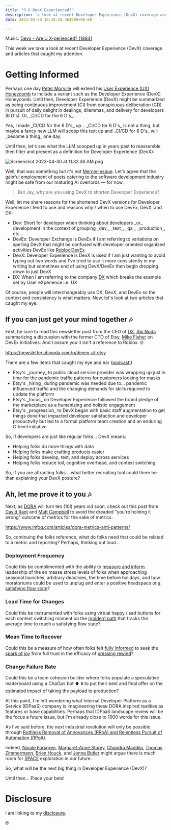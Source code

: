 ```yaml
---
title: "R U DevX Experienced?"
description: 'a look at recent Developer Experience (DevX) coverage and articles that caught my attention'
date: 2023-04-30 16:19:58.364000+00:00

---
```


Music: [Devo - Are U X-perienced? (1984)](https://www.youtube.com/watch?v=YVCt\_mAAZpQ)

This week we take a look at recent Developer Experience (DevX) coverage and articles that caught my attention.

# Getting Informed

Perhaps one day [Peter Morville](https://www.linkedin.com/in/morville/) will extend his [User Experience (UX) Honeycomb](https://semanticstudios.com/user\_experience\_design/) to include a variant such as the Developer Experience (DevX) Honeycomb. Until then, Developer Experience (DevX) might be summarized as being continuous improvement (CI) from conspicuous deliberation (CD) in pursuit of daily delight in dealings, dilemmas, and delivery for developers (6 D's). Or, \_CI/CD for the 6 D's\_.

Yes, I made \_CI/CD for the 6 D's\_ up... \_CI/CD for 6 D's\_ is not a thing, but maybe a fancy new LLM will scoop this text up and \_CI/CD for 6 D's\_ will \_become a thing\_ one day.

Until then, let's see what the LLM scooped up in years past to reassemble then filter and present as a definition for Developer Experience (DevX):

![Screenshot 2023-04-30 at 11.32.36 AM.png](https://buttondown.imgix.net/images/0748b747-68f9-43d3-ad38-664e88f75522.png?w=960&fit=max)

Well, that was something but it's not [Mercer-esque](https://en.wikipedia.org/wiki/Leigh\_Mercer). Let's agree that the gainful employment of poets catering to the software development industry might be safe from our maturing AI overlords — for now.

> But Jay, why are you using DevX to shorten Developer Experience?

Well, let me share reasons for the shortened DevX versions for Developer Experience I tend to use and reasons why / when to use DevEx, DevX, and DX:

- Dev: Short for developer when thinking about developers \_or\_ development in the context of grouping \_dev\_, \_test\_, \_qa\_, \_production\_, etc...
- DevEx: Developer Exchange is DevEx if I am referring to variations on spelling DevX that might be confused with developer oriented organized activities DevEx like [Roblox DevEx](https://en.help.roblox.com/hc/en-us/articles/203314100-Developer-Exchange-DevEx-FAQs)
- DevX: Developer Experience is DevX is used if I am just wanting to avoid typing out two words and I've tried to use it more consistently in my writing but sometimes end of using DevX/DevEx then begin dropping down to just DevX
- DX: When I am referring to the company [DX](https://getdx.com) which breaks the example set by User eXperience i.e. UX

Of course, people will interchangeably use DX, DevX, and DevEx so the context and consistency is what matters. Now, let's look at two articles that caught my eye.

## If you can just get your mind together 🎶

First, be sure to read this newsletter post from the CEO of [DX](https://getdx.com), [Abi Noda](https://www.linkedin.com/in/abinoda/) summarizing a discussion with the former CTO of Etsy, [Mike Fisher](https://www.linkedin.com/in/mike-fisher-3317a8/) on DevEx initiatives. And I assure you it isn't a reference to Roblox. 🤓

<https://newsletter.abinoda.com/p/devex-at-etsy>

There are a few items that caught my eye and ear ([podcast!](https://getdx.com/podcast/35)).

- Etsy's \_journey\_ to public cloud service provider was wrapping up just in time for the pandemic traffic patterns for customers looking for masks
- Etsy's \_hiring\_ during pandemic was needed due to... pandemic influenced traffic and the changing demands for skills required to update the platform
- Etsy's \_focus\_ on Developer Experience followed the brand pledge of the marketplace as a humanizing and holistic engagement
- Etsy's \_progression\_ to DevX began with basic staff augmentation to get things done that impacted developer satisfaction and developer productivity but led to a formal platform team creation and an enduring C-level initiative

So, if developers are just like regular folks... DevX means:

- Helping folks do more things with data
- Helping folks make crafting products easier
- Helping folks develop, test, and deploy across services
- Helping folks reduce toil, cognitive overhead, and context switching

So, if you are attracting folks... what better recruiting tool could there be than explaining your DevX posture?

## Ah, let me prove it to you 🎶

Next, as [DORA](https://dora.dev) will turn ten (10!) years old soon, check out this post from [David Rant](https://www.linkedin.com/in/daverant/) and [Matt Campbell](https://www.linkedin.com/in/mbcampbell360/) to avoid the dreaded "you're holding it wrong" outcome of metrics for the sake of metrics.

<https://www.infoq.com/articles/dora-metrics-anti-patterns/>

So, continuing the folks reference, what do folks need that could be related to a metric and reporting? Perhaps, thinking out loud...

### Deployment Frequency

Could this be complimented with the ability to [measure and inform](https://fudge.org/archive/fudge-sunday-once-in-a-pipeline) leadership of the en masse stress levels of folks when approaching seasonal launches, arbitrary deadlines, the time before holidays, and how moratoriums could be used to unplug and enter a positive headspace or [a satisfying flow state](https://fudge.org/archive/deploy-everything-you-touch/)?

### Lead Time for Changes

Could this be instrumented with folks using virtual happy / sad buttons for each context switching moment on the [(golden) path](https://fudge.org/archive/whats-golden-path/) that tracks the average time to reach a satisfying flow state?

### Mean Time to Recover

Could this be a measure of how often folks felt [fully informed](https://fudge.org/archive/fudge-sunday-once-in-a-pipeline/) to seek the [spark of joy](https://fudge.org/archive/please-please-otel-me-now) from full trust in the efficacy of [pressing rewind](https://fudge.org/archive/press-rewind/)?

### Change Failure Rate

Could this be a team cohesion builder where folks populate a speculative leaderboard using a ChaOps bot ⬆️ ⬇️ to put their best and final offer on the estimated impact of taking the payload to production?

At this point, I'm left wondering what Internal Developer Platform as a Service (IDPaaS) company is imagineering these DORA inspired realities as features or base capabilities. Perhaps that IDPaaS landscape review will be the focus a future issue, but I'm already close to 1000 words for this issue.

As I've said before, the next industrial revolution will only be possible through [Ruthless Removal of Annoyances (RRoA) and Relentless Pursuit of Automation (RPoA)](https://fudge.org/archive/make-iiot-easy-on-yourself).

Indeed, [Nicole Forsgren](https://www.linkedin.com/in/nicolefv/), [Margaret-Anne Storey](https://www.linkedin.com/in/margaret-anne-storey-8419462/), [Chandra Maddila](https://www.linkedin.com/in/cmaddila/), [Thomas Zimmermann](https://www.linkedin.com/in/tomzimmermann/), [Brian Houck](https://www.linkedin.com/in/brian-houck-b4123132/), and [Jenna Butler](https://www.linkedin.com/in/dr-jenna-butler-44209a3b/) might argue there is much room for [SPACE](https://queue.acm.org/detail.cfm?id=3454124) exploration in our future.

So, what will be the next big thing in Developer Experience (DevX)?

Until then… Place your bets!

# Disclosure

I am linking to my [disclosure](https://jaycuthrell.com/disclosure/).

🤓
